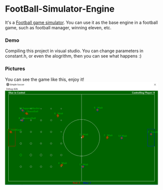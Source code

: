 # FootBall-Simulator-Engine
It's a [Football game simulator](https://github.com/chouqiu/FootBall-Simulator-Engine). You can use it as the base engine in a football game, such as football manager, winning eleven, etc. 

### Demo
Compiling this project in visual studio. You can change parameters in constant.h, or even the alogrithm, then you can see what happens :)

### Pictures
You can see the game like this, enjoy it!
![game](https://github.com/chouqiu/FootBall-Simulator-Engine/blob/master/Docs/footbal.PNG?raw=true)
